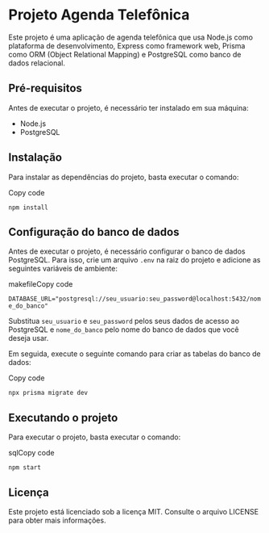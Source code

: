 # Projeto Agenda Telefônica

Este projeto é uma aplicação de agenda telefônica que usa Node.js como plataforma de desenvolvimento, Express como framework web, Prisma como ORM (Object Relational Mapping) e PostgreSQL como banco de dados relacional.

## Pré-requisitos

Antes de executar o projeto, é necessário ter instalado em sua máquina:

-   Node.js
-   PostgreSQL

## Instalação

Para instalar as dependências do projeto, basta executar o comando:

Copy code

`npm install`

## Configuração do banco de dados

Antes de executar o projeto, é necessário configurar o banco de dados PostgreSQL. Para isso, crie um arquivo `.env` na raiz do projeto e adicione as seguintes variáveis de ambiente:

makefileCopy code

`DATABASE_URL="postgresql://seu_usuario:seu_password@localhost:5432/nome_do_banco"`

Substitua `seu_usuario` e `seu_password` pelos seus dados de acesso ao PostgreSQL e `nome_do_banco` pelo nome do banco de dados que você deseja usar.

Em seguida, execute o seguinte comando para criar as tabelas do banco de dados:

Copy code

`npx prisma migrate dev`

## Executando o projeto

Para executar o projeto, basta executar o comando:

sqlCopy code

`npm start`

## Licença

Este projeto está licenciado sob a licença MIT. Consulte o arquivo LICENSE para obter mais informações.
